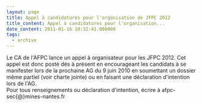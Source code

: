 ```yaml
---
layout: page
title: Appel à candidatures pour l'organisation de JFPC 2012
title_content: Appel à candidatures pour l'organisation...
date_content: 2011-01-16 10:32:41.000000
tags:
  - archive
---
```

Le CA de l'AFPC lance un appel à organisateur pour les JFPC 2012. Cet appel
est donc posté dés à présent en encourageant les candidats à se manifester
lors de la prochaine AG du 9 juin 2010 en soumettant un dossier même partiel
(voir charte jointe) ou en faisant une déclaration d'intention lors de l'AG.  
Pour tous renseignements ou déclaration d'intention, écrire à afpc-
sec{@}mines-nantes.fr

